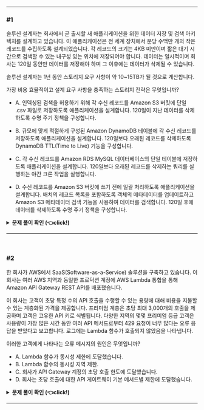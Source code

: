
-----------------------

### #1

솔루션 설계자는 회사에서 곧 출시할 새 애플리케이션을 위한 데이터 저장 및 검색 아키텍처를 설계하고 있습니다. 이 애플리케이션은 전 세계 장치에서 분당 수백만 개의 작은 레코드를 수집하도록 설계되었습니다. 각 레코드의 크기는 4KB 미만이며 짧은 대기 시간으로 검색할 수 있는 내구성 있는 위치에 저장되어야 합니다. 데이터는 일시적이며 회사는 120일 동안만 데이터를 저장해야 하며 그 이후에는 데이터가 삭제될 수 있습니다.

솔루션 설계자는 1년 동안 스토리지 요구 사항이 약 10~15TB가 될 것으로 계산합니다.

가장 비용 효율적이고 설계 요구 사항을 충족하는 스토리지 전략은 무엇입니까?

- A. 인덱싱된 검색을 허용하기 위해 각 수신 레코드를 Amazon S3 버킷에 단일 .csv 파일로 저장하도록 애플리케이션을 설계합니다. 120일이 지난 데이터를 삭제하도록 수명 주기 정책을 구성합니다.

- B. 규모에 맞게 적절하게 구성된 Amazon DynamoDB 테이블에 각 수신 레코드를 저장하도록 애플리케이션을 설계합니다. 120일보다 오래된 레코드를 삭제하도록 DynamoDB TTL(Time to Live) 기능을 구성합니다.

- C. 각 수신 레코드를 Amazon RDS MySQL 데이터베이스의 단일 테이블에 저장하도록 애플리케이션을 설계합니다. 120일보다 오래된 레코드를 삭제하는 쿼리를 실행하는 야간 크론 작업을 실행합니다.

- D. 수신 레코드를 Amazon S3 버킷에 쓰기 전에 일괄 처리하도록 애플리케이션을 설계합니다. 배치의 레코드 목록을 포함하도록 객체의 메타데이터를 업데이트하고 Amazon S3 메타데이터 검색 기능을 사용하여 데이터를 검색합니다. 120일 후에 데이터를 삭제하도록 수명 주기 정책을 구성합니다.

<details>
   <summary> <b> 문제 풀이 확인 (👈click!) </b> </summary>

<br/>

이는 데이터를 저장할 적절한 스토리지를 선택하는 문제이다. 요구 사항을 더 살펴보면 저장할 데이터는 `분당 수백만 개`가 생성되는 `크기가 작은` 레코드이며, 짧은 대기 시간으로 `검색`할 수 있어야 하고, `내구성`이 있는 위치여야 하며, 120일이 지난 후 `삭제`되어야 한다. 또한 1년 동안 `10~15TB` 정도의 꽤 많은 양의 데이터를 저장해야 하고, `비용`이 가장 적게 들어야 한다.

보기를 보면 스토리지 후보로 `S3`, `DynamoDB`, `RDS MySQL`이 제시되었다. S3부터 살펴보자.

S3는 무한히 확장할 수 있기 때문에 10~15TB의 저장 공간 요구사항을 충족하고, 99.999999999%의 데이터 내구성을 가지고 있어 저장된 데이터가 손실될 걱정은 할 필요가 없다. 또한 수명주기 정책을 통해 120일이 지난 후 자동으로 데이터가 삭제되도록 할 수 있으며, 비용 효율적인 스토리지이다.

하지만 작은 파일을 많이 저장하거나, 검색 기능을 충족하지는 못한다. S3에 크기가 작은 파일을 많이 저장하는 것이 권장되지 않는 이유는 S3 객체에 대한 GET 요청 제한 때문이다. S3에서는 접두상 1개 당 초 당 5500개의 GET 요청을 할 수 있다. 만약 S3에 크기가 작은 파일들을 수백 만개 저장해두고 있었다면, 서비스를 제공하기 위해 빈번한 GET 요청이 이루어질 것이고 이로 인해 제한을 받을 수 있기 때문에 되도록 크기가 작은 파일을 많이 저장하는 경우 S3는 좋지 못한 선택지이다.

또한 S3는 속성 기반 검색을 제공해주지 않는다. S3 Select를 통해 S3에 저장된 데이터의 일부분을 필터링하여 결과를 반환할 수 있는 기능이 존재하긴 하지만, 데이터 형식이 JSON, CSV 등으로 제한되어 있고 하나의 데이터를 검색하기 위해 일일히 SQL 쿼리문을 작성해야 한다는 불편함이 있다. 그래서 S3에서 데이터를 검색하기 위해서는 DynamoDB 테이블에 객체에 대한 메타데이터를 저장하는 방식이 있다. 아키텍처는 다음과 같을 것이다.

![image](https://github.com/Ohjiwoo-lab/TIL/assets/74577768/271d6136-e0a5-43f4-9f1e-75b8921327c6)   
출처: [Building and Maintaining an Amazon S3 Metadata Index without Servers](https://aws.amazon.com/ko/blogs/big-data/building-and-maintaining-an-amazon-s3-metadata-index-without-servers/)

S3에 데이터가 업로드되면 S3 Events를 통해 Lambda 함수를 트리거한다. 그러면 Lambda 함수는 업로드된 객체의 메타데이터를 추출하여 검색 가능한 인덱스를 DynamoDB 테이블에 저장한다. 그러면 추후 DynamoDB 테이블을 통해 객체를 검색할 수 있게 된다.

A에서는 인덱싱된 검색을 위해 CSV 파일에 모든 데이터를 저장하도록 설계한다고 했는데, 이는 S3 Select를 이용하기 위함이다. 이는 분명 가능한 선택지이기는 하지만 분당 수백만 개씩 생성되는 데이터를 CSV 파일에 저장하기 위해 일일히 변환 작업을 수행해야 하고, 데이터를 검색할 때에도 SQL 쿼리문을 작성해야 한다는 점에서 시간이 오래 걸리고 많은 비용이 발생할 것이다. 따라서 적합하지 않다.

D에서는 메타 데이터 검색 기능을 사용한다고 되어 있는데, 이는 S3에서 제공해주지 않는 기능이기 때문에 옳은 선택지가 아니다.

다음으로 RDS MySQL은 범용 SSD를 사용하는 경우 20GiB~64TiB의 용량을 제공해줄 수 있기 때문에 저장 공간 요구사항을 충족하고, 높은 내구성과 검색 기능도 충족한다. 하지만 RDS는 비용이 상당히 비싼 서비스이며 데이터를 자동으로 삭제해주는 기능을 제공해주지 못한다.

C에서 야간 크론 작업을 통해 데이터를 120일 후에 자동으로 삭제하도록 구성한다고 했는데, 물론 가능한 작업이지만 매번 크론 작업을 실행하는 데에 비용이 추가로 발생할 것이며 운영하기에도 복잡할 것이다. C는 비용 측면이나 운영 측면에서도 모두 효율적이지 못한 선택지이다.

따라서 정답은 B가 된다. DynamoDB는 분당 수백만 개씩 생성되는 데이터에 맞게 빠르게 확장할 수 있고, AWS에 의해 기본적으로 내구성이 보장되며, 모든 규모에서 10밀리초 미만의 짧은 대기 시간을 제공한다. 사용자가 정의한 프라이머리 키를 이용한 GET 작업과, 글로벌 보조 인덱스와 로컬 보조 인덱스를 통해 키가 아닌 속성 기반으로 검색할 수 있고, TTL 기능을 통해 일정 시간이 지난 후 데이터가 삭제되도록 설정할 수 있다. DynamoDB는 S3와 다르게 항목의 최대 크기가 400KB를 초과할 수 없다. 즉, 크기가 작은 데이터를 많이 저장하기에 적합한 스토리지인 것이다. 또한 서버리스 서비스이기 때문에 사용한 만큼만 비용을 지불하면 되어 비용 측면에서도 효율적이다.

따라서 DynamoDB가 해당 문제의 가장 적합한 스토리지이다.


</details>

-----------------------

<br />

### #2

한 회사가 AWS에서 SaaS(Software-as-a-Service) 솔루션을 구축하고 있습니다. 이 회사는 여러 AWS 지역과 동일한 프로덕션 계정에 AWS Lambda 통합을 통해 Amazon API Gateway REST API를 배포했습니다.

이 회사는 고객이 초당 특정 수의 API 호출을 수행할 수 있는 용량에 대해 비용을 지불할 수 있는 계층화된 가격을 제공합니다. 프리미엄 계층은 초당 최대 3,000개의 호출을 제공하며 고객은 고유한 API 키로 식별됩니다. 다양한 지역의 몇몇 프리미엄 등급 고객은 사용량이 가장 많은 시간 동안 여러 API 메서드로부터 429 요청이 너무 많다는 오류 응답을 받았다고 보고합니다. 로그에는 Lambda 함수가 호출되지 않았음을 나타냅니다.

이러한 고객에게 나타나는 오류 메시지의 원인은 무엇입니까?

- A. Lambda 함수가 동시성 제한에 도달했습니다.
- B. Lambda 함수의 동시성 지역 제한.
- C. 회사가 API Gateway 계정의 초당 호출 한도에 도달했습니다.
- D. 회사는 초당 호출에 대한 API 게이트웨이 기본 메서드별 제한에 도달했습니다.

<details>
   <summary> <b> 문제 풀이 확인 (👈click!) </b> </summary>

<br/>

현재 회사는 SaaS 솔루션을 API Gateway와 Lambda 함수를 이용하여 구축하고 있다. 그런데 문제는 사용량이 가장 많은 시간에 `429` 오류가 발생한다는 것이다. 로그에는 Lambda 함수가 호출되지 않았음을 나타냈기 때문에 이 오류는 API Gateway에서 발생한 오류일 것이다.

다음은 API Gateway에서 흔히 발생하는 오류 유형이다.

**4xx**: 클라이언트 측에서 발생된 오류이다.

- 400: Bad Request. 유효하지 않은 요청 메시지가 포함되어 있는 등 잘못된 요청을 받아 처리할 수 없는 경우이다.

- 403: Access Denied, WAF Filtered. 요청을 보낸 클라이언트에 적절한 권한이 없어서 거부된 경우이다.

- 429: Quota exceeded, Throttle. 할당량을 초과하는 과도한 요청이 들어온 경우 발생한다.

**5xx**: 서버 측에서 발생된 오류이다.

- 502: Bad Gateway. 백단으로부터 유효하지 않거나 잘못된 응답을 받은 경우이다.

- 503: Service Unavailable Exception. 백단의 서버가 성능 문제나 유지보수 등으로 인해 응답을 할 수 없는 경우 일시적으로 서비스 사용이 불가능함을 의미한다.

- 504: Integration Failure. API Gateway의 요청 타임아웃인 29초를 초과한 경우에 발생한다.

현재 백단인 Lambda 함수는 호출되지도 않았으므로 5xx 에러가 아닌 클라이언트 측 에러임을 알 수 있다. 특히 사용량이 급증했을 때 발생했다고 했으므로 문제에서 따로 언급하지 않더라도 429 에러임을 짐작할 수 있다. 따라서 사전에 할당되어 있었던 API Gateway의 호출 한도가 초과했기 때문에 오류가 발생했으므로 C가 정답이다.

</details>

-----------------------

<br />